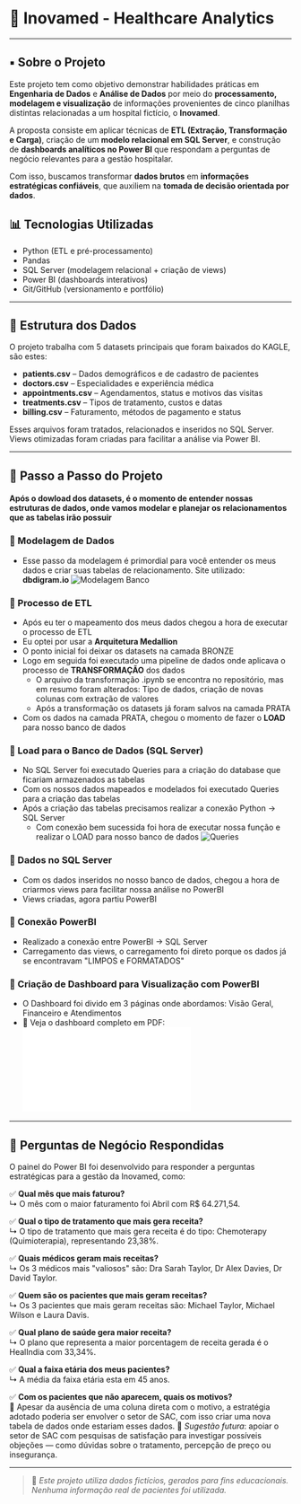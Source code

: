 # 🏥 Inovamed - Healthcare Analytics
---
## ▪ Sobre o Projeto

Este projeto tem como objetivo demonstrar habilidades práticas em **Engenharia de Dados** e **Análise de Dados** por meio do **processamento, modelagem e visualização** de informações provenientes de cinco planilhas distintas relacionadas a um hospital fictício, o **Inovamed**.

A proposta consiste em aplicar técnicas de **ETL (Extração, Transformação e Carga)**, criação de um **modelo relacional em SQL Server**, e construção de **dashboards analíticos no Power BI** que respondam a perguntas de negócio relevantes para a gestão hospitalar.

Com isso, buscamos transformar **dados brutos** em **informações estratégicas confiáveis**, que auxiliem na **tomada de decisão orientada por dados**.

## 📊 Tecnologias Utilizadas

- Python (ETL e pré-processamento)
- Pandas
- SQL Server (modelagem relacional + criação de views)
- Power BI (dashboards interativos)
- Git/GitHub (versionamento e portfólio)

---

## 🧩 Estrutura dos Dados

O projeto trabalha com 5 datasets principais que foram baixados do KAGLE, são estes:

- **patients.csv** – Dados demográficos e de cadastro de pacientes
- **doctors.csv** – Especialidades e experiência médica
- **appointments.csv** – Agendamentos, status e motivos das visitas
- **treatments.csv** – Tipos de tratamento, custos e datas
- **billing.csv** – Faturamento, métodos de pagamento e status

Esses arquivos foram tratados, relacionados e inseridos no SQL Server. Views otimizadas foram criadas para facilitar a análise via Power BI.

---

## 🌱 Passo a Passo do Projeto

#### Após o dowload dos datasets, é o momento de entender nossas estruturas de dados, onde vamos modelar e planejar os relacionamentos que as tabelas irão possuir

### 🔹 Modelagem de Dados
- Esse passo da modelagem é primordial para você entender os meus dados e criar suas tabelas de relacionamento. Site utilizado: **dbdigram.io**
![Modelagem Banco](Imagens/modelagem_banco.PNG)

### 🔹 Processo de ETL
- Após eu ter o mapeamento dos meus dados chegou a hora de executar o processo de ETL
- Eu optei por usar a **Arquitetura Medallion**
- O ponto inicial foi deixar os datasets na camada BRONZE
- Logo em seguida foi executado uma pipeline de dados onde aplicava o processo de **TRANSFORMAÇÃO** dos dados
  - O arquivo da transformação .ipynb se encontra no repositório, mas em resumo foram alterados: Tipo de dados, criação de novas colunas com extração de valores
  - Após a transformação os datasets já foram salvos na camada PRATA
- Com os dados na camada PRATA, chegou o momento de fazer o **LOAD** para nosso banco de dados

### 🔹 Load para o Banco de Dados (SQL Server)
- No SQL Server foi executado Queries para a criação do database que ficariam armazenados as tabelas
- Com os nossos dados mapeados e modelados foi executado Queries para a criação das tabelas
- Após a criação das tabelas precisamos realizar a conexão Python -> SQL Server
  - Com conexão bem sucessida foi hora de executar nossa função e realizar o LOAD para nosso banco de dados
![Queries](Imagens/Querydecriacaotabelas.PNG)

### 🔹 Dados no SQL Server
- Com os dados inseridos no nosso banco de dados, chegou a hora de criarmos views para facilitar nossa análise no PowerBI
- Views criadas, agora partiu PowerBI

### 🔹 Conexão PowerBI
- Realizado a conexão entre PowerBI -> SQL Server
- Carregamento das views, o carregamento foi direto porque os dados já se encontravam "LIMPOS e FORMATADOS"

 ### 🔹 Criação de Dashboard para Visualização com PowerBI
- O Dashboard foi divido em 3 páginas onde abordamos: Visão Geral, Financeiro e Atendimentos
- 📄 Veja o dashboard completo em PDF:
![Dashboard Geral](Imagens/dash_hospital.pdf)

---

## 💼 Perguntas de Negócio Respondidas

O painel do Power BI foi desenvolvido para responder a perguntas estratégicas para a gestão da Inovamed, como:

✅ **Qual mês que mais faturou?**  
↳ O mês com o maior faturamento foi Abril com R$ 64.271,54.

✅ **Qual o tipo de tratamento que mais gera receita?**  
↳ O tipo de tratamento que mais gera receita é do tipo: Chemoterapy (Quimioterapia), representando 23,38%.

✅ **Quais médicos geram mais receitas?**  
↳ Os 3 médicos mais "valiosos" são: Dra Sarah Taylor, Dr Alex Davies, Dr David Taylor.

✅ **Quem são os pacientes que mais geram receitas?**  
↳ Os 3 pacientes que mais geram receitas são: Michael Taylor, Michael Wilson e Laura Davis.

✅ **Qual plano de saúde gera maior receita?**  
↳ O plano que representa a maior porcentagem de receita gerada é o HealIndia com 33,34%.

✅ **Qual a faixa etária dos meus pacientes?**  
↳ A média da faixa etária esta em 45 anos.
 
✅ **Com os pacientes que não aparecem, quais os motivos?**  
💬 Apesar da ausência de uma coluna direta com o motivo, a estratégia adotado poderia ser envolver o setor de SAC, com isso criar uma nova tabela de dados onde estariam esses dados.
📌 *Sugestão futura*: apoiar o setor de SAC com pesquisas de satisfação para investigar possíveis objeções — como dúvidas sobre o tratamento, percepção de preço ou insegurança.

---

> 🔎 *Este projeto utiliza dados fictícios, gerados para fins educacionais. Nenhuma informação real de pacientes foi utilizada.*

